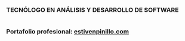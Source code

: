 ### TECNÓLOGO EN ANÁLISIS Y DESARROLLO DE SOFTWARE

#
### Portafolio profesional: [estivenpinillo.com](https://estivenpinillo.com/)

<!---
BaumaWar/BaumaWar is a ✨ special ✨ repository because its `README.md` (this file) appears on your GitHub profile.
You can click the Preview link to take a look at your changes. 
Angular.js  Typescript
--->
